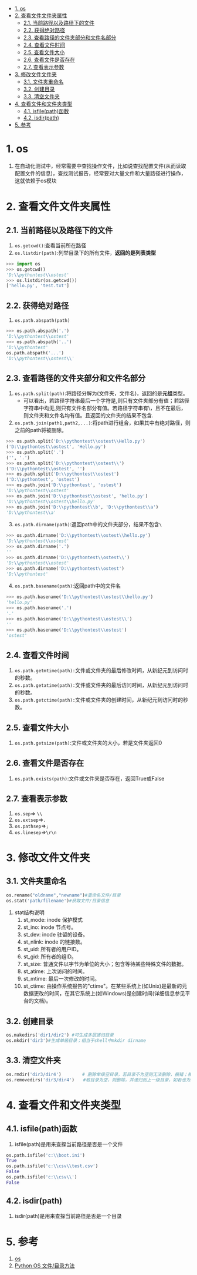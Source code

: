 <!-- TOC -->

- [1. os](#1-os)
- [2. 查看文件文件夹属性](#2-查看文件文件夹属性)
  - [2.1. 当前路径以及路径下的文件](#21-当前路径以及路径下的文件)
  - [2.2. 获得绝对路径](#22-获得绝对路径)
  - [2.3. 查看路径的文件夹部分和文件名部分](#23-查看路径的文件夹部分和文件名部分)
  - [2.4. 查看文件时间](#24-查看文件时间)
  - [2.5. 查看文件大小](#25-查看文件大小)
  - [2.6. 查看文件是否存在](#26-查看文件是否存在)
  - [2.7. 查看表示参数](#27-查看表示参数)
- [3. 修改文件文件夹](#3-修改文件文件夹)
  - [3.1. 文件夹重命名](#31-文件夹重命名)
  - [3.2. 创建目录](#32-创建目录)
  - [3.3. 清空文件夹](#33-清空文件夹)
- [4. 查看文件和文件夹类型](#4-查看文件和文件夹类型)
  - [4.1. isfile(path)函数](#41-isfilepath函数)
  - [4.2. isdir(path)](#42-isdirpath)
- [5. 参考](#5-参考)

<!-- /TOC -->

# 1. os
1. 在自动化测试中，经常需要中查找操作文件，比如说查找配置文件(从而读取配置文件的信息)，查找测试报告，经常要对大量文件和大量路径进行操作，这就依赖于os模块

# 2. 查看文件文件夹属性

## 2.1. 当前路径以及路径下的文件
1. `os.getcwd()`:查看当前所在路径
2. `os.listdir(path)`:列举目录下的所有文件，**返回的是列表类型**
```py
>>> import os
>>> os.getcwd()
'D:\\pythontest\\ostest'
>>> os.listdir(os.getcwd())
['hello.py', 'test.txt']
```

## 2.2. 获得绝对路径
1. `os.path.abspath(path)`
```py
>>> os.path.abspath('.')
'D:\\pythontest\\ostest'
>>> os.path.abspath('..')
'D:\\pythontest'
os.path.abspath('...')
'D:\\pythontest\\ostest\\'
```

## 2.3. 查看路径的文件夹部分和文件名部分
1. `os.path.split(path)`:将路径分解为(文件夹，文件名)，返回的是**元组**类型。
    + 可以看出，若路径字符串最后一个字符是\,则只有文件夹部分有值；若路径字符串中均无\,则只有文件名部分有值。若路径字符串有\，且不在最后，则文件夹和文件名均有值。且返回的文件夹的结果不包含\.
2. `os.path.join(path1,path2,...)`:将path进行组合，如果其中有绝对路径，则之前的path将被删除。
```py
>>> os.path.split('D:\\pythontest\\ostest\\Hello.py')
('D:\\pythontest\\ostest', 'Hello.py')
>>> os.path.split('.')
('', '.')
>>> os.path.split('D:\\pythontest\\ostest\\')
('D:\\pythontest\\ostest', '')
>>> os.path.split('D:\\pythontest\\ostest')
('D:\\pythontest', 'ostest')
>>> os.path.join('D:\\pythontest', 'ostest')
'D:\\pythontest\\ostest'
>>> os.path.join('D:\\pythontest\\ostest', 'hello.py')
'D:\\pythontest\\ostest\\hello.py'
>>> os.path.join('D:\\pythontest\\b', 'D:\\pythontest\\a')
'D:\\pythontest\\a'
```
3. `os.path.dirname(path)`:返回path中的文件夹部分，结果不包含`\`
```py
>>> os.path.dirname('D:\\pythontest\\ostest\\hello.py')
'D:\\pythontest\\ostest'
>>> os.path.dirname('.')
''
>>> os.path.dirname('D:\\pythontest\\ostest\\')
'D:\\pythontest\\ostest'
>>> os.path.dirname('D:\\pythontest\\ostest')
'D:\\pythontest'
```
4. `os.path.basename(path)`:返回path中的文件名
```py
>>> os.path.basename('D:\\pythontest\\ostest\\hello.py')
'hello.py'
>>> os.path.basename('.')
'.'
>>> os.path.basename('D:\\pythontest\\ostest\\')
''
>>> os.path.basename('D:\\pythontest\\ostest')
'ostest'
```

## 2.4. 查看文件时间
1. `os.path.getmtime(path):`文件或文件夹的最后修改时间，从新纪元到访问时的秒数。
2. `os.path.getatime(path):`文件或文件夹的最后访问时间，从新纪元到访问时的秒数。
3. `os.path.getctime(path):`文件或文件夹的创建时间，从新纪元到访问时的秒数。

## 2.5. 查看文件大小
1. `os.path.getsize(path)`:文件或文件夹的大小，若是文件夹返回0

## 2.6. 查看文件是否存在
1. `os.path.exists(path)`:文件或文件夹是否存在，返回True或False

## 2.7. 查看表示参数
1. `os.sep`=> `\\`
2. `os.extsep`=>`.`
3. `os.pathsep`=>`;`
4. `os.linesep`=>`\r\n`

# 3. 修改文件文件夹

## 3.1. 文件夹重命名
```py
os.rename("oldname","newname")#重命名文件/目录
os.stat('path/filename')#获取文件/目录信息
```
1. stat结构说明
    1. st_mode: inode 保护模式
    2. st_ino: inode 节点号。
    3. st_dev: inode 驻留的设备。
    4. st_nlink: inode 的链接数。
    5. st_uid:  所有者的用户ID。
    6. st_gid:  所有者的组ID。
    7. st_size: 普通文件以字节为单位的大小；包含等待某些特殊文件的数据。
    8. st_atime: 上次访问的时间。
    9. st_mtime: 最后一次修改的时间。
    10. st_ctime: 由操作系统报告的"ctime"。在某些系统上(如Unix)是最新的元数据更改的时间，在其它系统上(如Windows)是创建时间(详细信息参见平台的文档)。
 

## 3.2. 创建目录
```py
os.makedirs('dir1/dir2') #可生成多层递归目录
os.mkdir('dir3')#生成单级目录；相当于shell中mkdir dirname
```

## 3.3. 清空文件夹
```py
os.rmdir('dir3/dir4')　　　   # 删除单级空目录，若目录不为空则无法删除，报错；相当于shell中rmdir dirname
os.removedirs('dir3/dir4')　　#若目录为空，则删除，并递归到上一级目录，如若也为空，则删除，依此类推
```

# 4. 查看文件和文件夹类型

## 4.1. isfile(path)函数
1. isfile(path)是用来查探当前路径是否是一个文件
```py
os.path.isfile('c:\\boot.ini')
True
os.path.isfile('c:\\csv\\test.csv')
False
os.path.isfile('c:\\csv\\')
False
```

## 4.2. isdir(path)
1. isdir(path)是用来查探当前路径是否是一个目录


# 5. 参考
1. <a href = "https://www.cnblogs.com/yufeihlf/p/6179547.html">os</a>
2. <a href = "https://blog.csdn.net/qq_20412595/article/details/82990515">Python OS 文件/目录方法</a>
